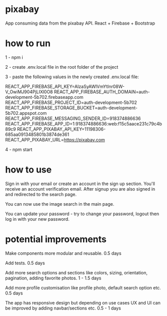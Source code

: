 # pixabay
App consuming data from the pixabay API. React + Firebase + Bootstrap

# how to run
1 - npm i

2 - create .env.local file in the root folder of the project

3 - paste the following values in the newly created .env.local file:

REACT_APP_FIREBASE_API_KEY=AIzaSyAWlVmYtlnr08W-V_OwiMJ904PjLIXl0O8
REACT_APP_FIREBASE_AUTH_DOMAIN=auth-development-5b702.firebaseapp.com
REACT_APP_FIREBASE_PROJECT_ID=auth-development-5b702
REACT_APP_FIREBASE_STORAGE_BUCKET=auth-development-5b702.appspot.com
REACT_APP_FIREBASE_MESSAGING_SENDER_ID=918374886636
REACT_APP_FIREBASE_APP_ID=1:918374886636:web:f15c5aace231c79c4b89c9
REACT_APP_PIXABAY_API_KEY=11198306-685aa0913485801b3874de361
REACT_APP_PIXABAY_URL=https://pixabay.com

4 - npm start

# how to use
Sign in with your email or create an account in the sign up section. 
You'll receive an account verification email. After signup you are also signed in and redirected to the search page.

You can now use the image search in the main page.

You can update your password - try to change your password, logout then log in with your new password.

# potential improvements

Make components more modular and reusable. 0.5 days

Add tests. 0.5 days

Add more search options and sections like colors, sizing, orientation, pagination, adding favorite photos. 1 - 1.5 days

Add more profile customisation like profile photo, default search option etc. 0.5 days

The app has responsive design but depending on use cases UX and UI can be improved by adding navbar/sections etc. 0.5 - 1 days
